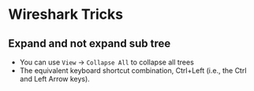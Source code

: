# Wireshark Tricks

## Expand and not expand sub tree

- You can use `View` -> `Collapse All` to collapse all trees
- The equivalent keyboard shortcut combination, Ctrl+Left (i.e., the Ctrl and Left Arrow keys).
